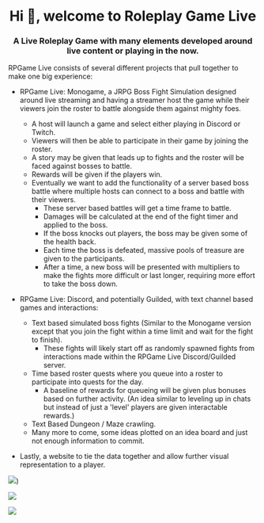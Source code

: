 <h1 align="center">Hi 👋, welcome to Roleplay Game Live</h1>
<h3 align="center">A Live Roleplay Game with many elements developed around live content or playing in the now.</h3>

RPGame Live consists of several different projects that pull together to make one big experience: 

- RPGame Live: Monogame, a JRPG Boss Fight Simulation designed around live streaming and having a streamer host the game while their viewers join the roster to battle alongside them against mighty foes.
  - A host will launch a game and select either playing in Discord or Twitch.
  - Viewers will then be able to participate in their game by joining the roster.
  - A story may be given that leads up to fights and the roster will be faced against bosses to battle.
  - Rewards will be given if the players win.
  - Eventually we want to add the functionality of a server based boss battle where multiple hosts can connect to a boss and battle with their viewers.
    - These server based battles will get a time frame to battle.
    - Damages will be calculated at the end of the fight timer and applied to the boss.
    - If the boss knocks out players, the boss may be given some of the health back.
    - Each time the boss is defeated, massive pools of treasure are given to the participants.
    - After a time, a new boss will be presented with multipliers to make the fights more difficult or last longer, requiring more effort to take the boss down.

- RPGame Live: Discord, and potentially Guilded, with text channel based games and interactions:
  - Text based simulated boss fights (Similar to the Monogame version except that you join the fight within a time limit and wait for the fight to finish).
    - These fights will likely start off as randomly spawned fights from interactions made within the RPGame Live Discord/Guilded server.
  - Time based roster quests where you queue into a roster to participate into quests for the day.
    - A baseline of rewards for queueing will be given plus bonuses based on further activity. (An idea similar to leveling up in chats but instead of just a 'level' players are given interactable rewards.)
  - Text Based Dungeon / Maze crawling.
  - Many more to come, some ideas plotted on an idea board and just not enough information to commit.

-  Lastly, a website to tie the data together and allow further visual representation to a player.

<p><img src="https://github-readme-stats.vercel.app/api?username=flavius-the-person&show_icons=true&theme=radical">)</p>
<p><img src="https://github-readme-stats.vercel.app/api/top-langs?username=flavius-the-person&theme=radical"/></p>
<p><img src="https://github-readme-streak-stats.herokuapp.com/?user=flavius-the-person&theme=radical"/></p>
